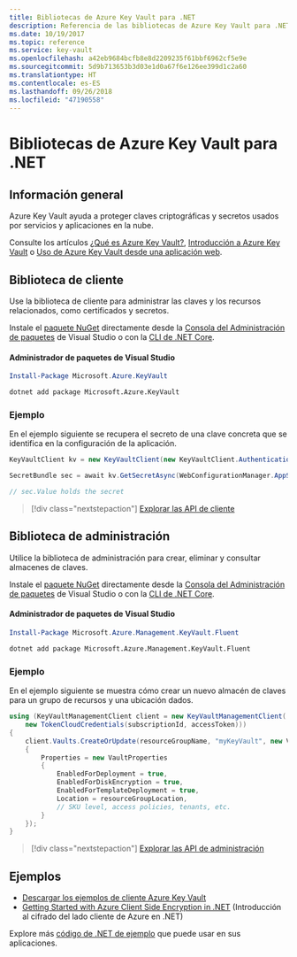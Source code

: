 ```yaml
---
title: Bibliotecas de Azure Key Vault para .NET
description: Referencia de las bibliotecas de Azure Key Vault para .NET
ms.date: 10/19/2017
ms.topic: reference
ms.service: key-vault
ms.openlocfilehash: a42eb9684bcfb8e8d2209235f61bbf6962cf5e9e
ms.sourcegitcommit: 5d9b713653b3d03e1d0a67f6e126ee399d1c2a60
ms.translationtype: HT
ms.contentlocale: es-ES
ms.lasthandoff: 09/26/2018
ms.locfileid: "47190558"
---
```

# <a name="azure-key-vault-libraries-for-net"></a>Bibliotecas de Azure Key Vault para .NET

## <a name="overview"></a>Información general

Azure Key Vault ayuda a proteger claves criptográficas y secretos usados por servicios y aplicaciones en la nube.

Consulte los artículos [¿Qué es Azure Key Vault?](/azure/key-vault/key-vault-whatis), [Introducción a Azure Key Vault](/azure/key-vault/key-vault-get-started) o [Uso de Azure Key Vault desde una aplicación web](/azure/key-vault/key-vault-use-from-web-application).

## <a name="client-library"></a>Biblioteca de cliente

Use la biblioteca de cliente para administrar las claves y los recursos relacionados, como certificados y secretos.

Instale el [paquete NuGet](https://www.nuget.org/packages/Microsoft.Azure.KeyVault) directamente desde la [Consola del Administración de paquetes][PackageManager] de Visual Studio o con la [CLI de .NET Core][DotNetCLI].

#### <a name="visual-studio-package-manager"></a>Administrador de paquetes de Visual Studio

```powershell
Install-Package Microsoft.Azure.KeyVault
```

```bash
dotnet add package Microsoft.Azure.KeyVault
```

### <a name="example"></a>Ejemplo

En el ejemplo siguiente se recupera el secreto de una clave concreta que se identifica en la configuración de la aplicación.

```csharp
KeyVaultClient kv = new KeyVaultClient(new KeyVaultClient.AuthenticationCallback(securityToken));

SecretBundle sec = await kv.GetSecretAsync(WebConfigurationManager.AppSettings["SecretUri"]);

// sec.Value holds the secret
```

> [!div class="nextstepaction"]
> [Explorar las API de cliente](/dotnet/api/overview/azure/keyvault/client)

## <a name="management-library"></a>Biblioteca de administración

Utilice la biblioteca de administración para crear, eliminar y consultar almacenes de claves.

Instale el [paquete NuGet](https://www.nuget.org/packages/Microsoft.Azure.Management.KeyVault.Fluent) directamente desde la [Consola del Administración de paquetes][PackageManager] de Visual Studio o con la [CLI de .NET Core][DotNetCLI].

#### <a name="visual-studio-package-manager"></a>Administrador de paquetes de Visual Studio

```powershell
Install-Package Microsoft.Azure.Management.KeyVault.Fluent
```

```bash
dotnet add package Microsoft.Azure.Management.KeyVault.Fluent
```

### <a name="example"></a>Ejemplo

En el ejemplo siguiente se muestra cómo crear un nuevo almacén de claves para un grupo de recursos y una ubicación dados.

```csharp
using (KeyVaultManagementClient client = new KeyVaultManagementClient(
    new TokenCloudCredentials(subscriptionId, accessToken)))
{
    client.Vaults.CreateOrUpdate(resourceGroupName, "myKeyVault", new VaultCreateOrUpdateParameters
    {
        Properties = new VaultProperties
        {
            EnabledForDeployment = true,
            EnabledForDiskEncryption = true,
            EnabledForTemplateDeployment = true,
            Location = resourceGroupLocation,
            // SKU level, access policies, tenants, etc.
        }
    });
}
```

> [!div class="nextstepaction"]
> [Explorar las API de administración](/dotnet/api/overview/azure/keyvault/management)

## <a name="samples"></a>Ejemplos

* [Descargar los ejemplos de cliente Azure Key Vault](https://www.microsoft.com/download/details.aspx?id=45343)
* [Getting Started with Azure Client Side Encryption in .NET](https://azure.microsoft.com/resources/samples/storage-dotnet-client-side-encryption/) (Introducción al cifrado del lado cliente de Azure en .NET)


Explore más [código de .NET de ejemplo](https://azure.microsoft.com/resources/samples/?platform=dotnet) que puede usar en sus aplicaciones.

[PackageManager]: https://docs.microsoft.com/nuget/tools/package-manager-console
[DotNetCLI]: https://docs.microsoft.com/dotnet/core/tools/dotnet-add-package
